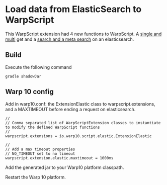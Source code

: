 # Load data from ElasticSearch to WarpScript

This WarpScript extension had 4 new functions to WarpScript. A [single and multi](GET.md) get and a [search and a meta search](SEARCH.md) on an elasticsearch.

## Build

Execute the following command

```
gradle shadowJar
```

## Warp 10 config

Add in warp10.conf: the ExtensionElastic class to warpscript.extensions, and a MAXTIMEOUT before ending a request on elasticsearch.

```
//
// Comma separated list of WarpScriptExtension classes to instantiate to modify the defined WarpScript functions
//
warpscript.extensions = io.warp10.script.elastic.ExtensionElastic

//
// Add a max timeout properties
// NO_TIMEOUT set to no timeout
warpscript.extension.elastic.maxtimeout = 1000ms
```

Add the generated jar to your Warp10 platform classpath.

Restart the Warp 10 platform.